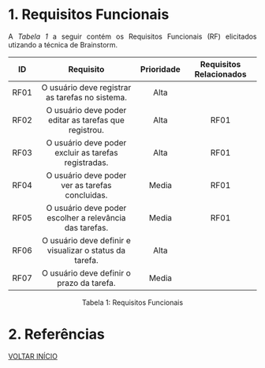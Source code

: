 # 1. Requisitos Funcionais

<p align="justify">A <i>Tabela 1</i> a seguir contém os Requisitos Funcionais (RF) elicitados utizando a técnica de Brainstorm.</p>

| ID   |                                 Requisito                                 | Prioridade | Requisitos Relacionados |
| :--: | :-----------------------------------------------------------------------: | :--------: | :---------: |
| RF01 |              O usuário deve registrar as tarefas no sistema.              |  Alta      |             |
| RF02 |           O usuário deve poder editar as tarefas que registrou.           |  Alta      |     RF01    |
| RF03 |              O usuário deve poder excluir as tarefas registradas.         |  Alta      |     RF01    |
| RF04 |                 O usuário deve poder ver as tarefas concluidas.           |  Media     |     RF01    |
| RF05 |        O usuário deve poder escolher a relevância das tarefas.            |  Media     |     RF01    |
| RF06 |              O usuário deve definir e visualizar o status da tarefa.      |  Alta      |             |
| RF07 |              O usuário deve definir o prazo da tarefa.                    |  Media     |             |



<div style="text-align: center">
<p>Tabela 1: Requisitos Funcionais</p>
</div>

# 2. Referências


<a href="../README.md">VOLTAR INÍCIO</a>
